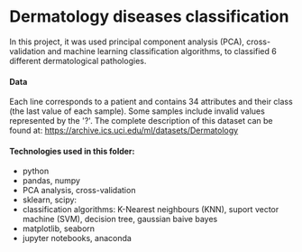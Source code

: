 # Dermatology diseases classification

In this project, it was used principal component analysis (PCA), cross-validation and machine learning classification algorithms, to classified 6 different dermatological pathologies. 

#### Data
Each line corresponds to a patient and contains 34 attributes and their class (the last value of each sample). Some samples include invalid values represented by the '?'. The complete description of this dataset can be found at: https://archive.ics.uci.edu/ml/datasets/Dermatology


#### Technologies used in this folder:

- python
- pandas, numpy
- PCA analysis, cross-validation
- sklearn, scipy: 
- classification algorithms: K-Nearest neighbours (KNN), suport vector machine (SVM), decision tree, gaussian baive bayes
- matplotlib, seaborn
- jupyter notebooks, anaconda

